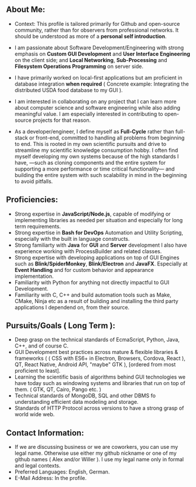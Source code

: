 

## About Me:
     
  * Context: This profile is tailored primarily for Github and open-source community, rather than for observers from professional networks. It should be understood as more of a **personal self introduction**.
 
  * I am passionate about Software Development/Engineering with strong emphasis on **Custom GUI Development** and **User Interface Engineering** on the client side; and **Local Networking**, **Sub-Processing** and **Filesystem Operations Programming** on server side. 
  
  * I have primarily worked on local-first applications but am proficient in database integration **when required** ( Concrete example: Integrating the distributed USDA food database to my GUI ).
  
  * I am interested in collaborating on any project that I can learn more about computer science and software engineering while also adding meaningful value. I am especially interested in contributing to open-source projects for that reason.
  
  * As a developer/engineer, I define myself as **Full-Cycle** rather than full-stack or front-end, committed to handling all problems from beginning to end. This is rooted in my own scientific pursuits and drive to streamline my scientific knowledge consumption hobby. I often find myself developing my own systems because of the high standards I have, —such as cloning components and the entire system for supporting a more performance or time critical functionality— and building the entire system with such scalability in mind in the beginning to avoid pitfalls. 


  
## Proficiencies: 
* Strong expertise in **JavaScript/Node.js**, capable of modifying or implementing libraries as needed per situation and especially for long term requirements.
* Strong expertise in **Bash for DevOps** Automation and Utility Scripting, especially with the built in language constructs.
* Strong familiarty with **Java** for **GUI** and **Server** development I also have experience working with ProcessBuilder and related classes.
* Strong expertise with developing applications on top of GUI Engines such as **Blink/SpiderMonkey**, **Blink/Electron** and **JavaFX**. Especially at **Event Handling** and for custom behavior and appearance implementation.
* Familiarity with Python for anything not directly impactful to GUI Development.
* Familiarity with C, C++ and build automation tools such as Make, CMake, Ninja etc as a result of building and installing the third party applications I dependend on, from their source.


## Pursuits/Goals ( Long Term ): 
* Deep grasp on the technical standards of EcmaScript, Python, Java, C++, and of course C.
* GUI Development best practices across mature & flexible libraries & frameworks ( ( CSS with ES6+ in Electron, Browsers, Cordova, React ), QT, React Native, Android API, "maybe" GTK ), [ordered from most proficient to least].
* Learning the scientific basis of algorithms behind GUI technologies we have today such as windowing systems and libraries that run on top of them. ( GTK, QT, Cairo, Pango etc. )
* Technical standards of MongoDB, SQL and other DBMS fo understanding efficient data modeling and storage.
* Standards of HTTP Protocol across versions to have a strong grasp of world wide web.


  
## Contact Information: 
 * If we are discussing business or we are coworkers, 
  you can use my legal name. Otherwise use either my 
  github nickname or one of my github names ( Alex and/or Willer ). 
  I use my legal name only in formal and legal contexts.
 * Preferred Languages: English, German.
 * E-Mail Address: In the profile.


<!---
RareByteStream/RareByteStream is a ✨ special ✨ repository because its `README.md` (this file) appears on your GitHub profile.
You can click the Preview link to take a look at your changes.
--->
